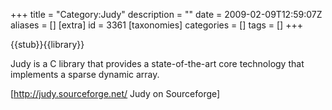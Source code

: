 +++
title = "Category:Judy"
description = ""
date = 2009-02-09T12:59:07Z
aliases = []
[extra]
id = 3361
[taxonomies]
categories = []
tags = []
+++

{{stub}}{{library}}

Judy is a C library that provides a state-of-the-art core technology that implements a sparse dynamic array.

[http://judy.sourceforge.net/ Judy on Sourceforge]
